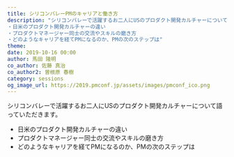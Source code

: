 ```yaml
---
title: シリコンバレーPMのキャリアと働き方
description: "シリコンバレーで活躍するお二人にUSのプロダクト開発カルチャーについて語っていただきます。
・日米のプロダクト開発カルチャーの違い
・プロダクトマネージャー同士の交流やスキルの磨き方
・どのようなキャリアを経てPMになるのか、PMの次のステップは"
theme:
date: 2019-10-16 00:00
author: 馬田 隆明
co_author: 佐藤 真治
co_author2: 曽根原 春樹
category: sessions
og_image_url: https://2019.pmconf.jp/assets/images/pmconf_ico.png
---
```


シリコンバレーで活躍するお二人にUSのプロダクト開発カルチャーについて語っていただきます。  

- 日米のプロダクト開発カルチャーの違い
- プロダクトマネージャー同士の交流やスキルの磨き方
- どのようなキャリアを経てPMになるのか、PMの次のステップは
